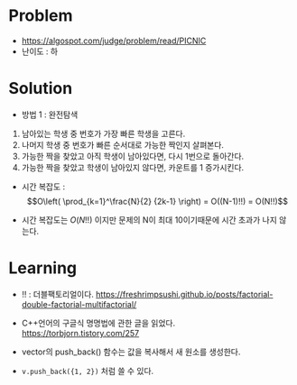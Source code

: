 # Problem
* https://algospot.com/judge/problem/read/PICNIC
* 난이도 : 하

# Solution
 
* 방법 1 : 완전탐색
1. 남아있는 학생 중 번호가 가장 빠른 학생을 고른다.
2. 나머지 학생 중 번호가 빠른 순서대로 가능한 짝인지 살펴본다.
3. 가능한 짝을 찾았고 아직 학생이 남아있다면, 다시 1번으로 돌아간다.
4. 가능한 짝을 찾았고 학생이 남아있지 않다면, 카운트를 1 증가시킨다.

* 시간 복잡도 :
$$O\left( \prod_{k=1}^\frac{N}{2} {2k-1} \right) = O((N-1)!!) = O(N!!)$$

* 시간 복잡도는 $O(N!!)$ 이지만 문제의 N이 최대 10이기때문에 시간 초과가 나지 않는다.

# Learning
* !! : 더블팩토리얼이다. https://freshrimpsushi.github.io/posts/factorial-double-factorial-multifactorial/
* C++언어의 구글식 명명법에 관한 글을 읽었다.
https://torbjorn.tistory.com/257

* vector의 push_back() 함수는 값을 복사해서 새 원소를 생성한다.
* `v.push_back({1, 2})` 처럼 쓸 수 있다.
